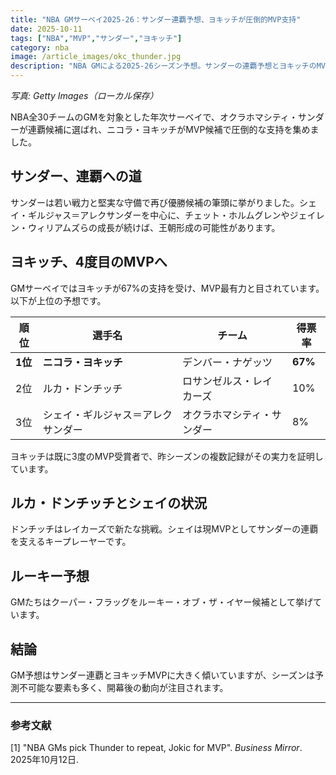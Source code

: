 ```yaml
---
title: "NBA GMサーベイ2025-26：サンダー連覇予想、ヨキッチが圧倒的MVP支持"
date: 2025-10-11
tags: ["NBA","MVP","サンダー","ヨキッチ"]
category: nba
image: /article_images/okc_thunder.jpg
description: "NBA GMによる2025-26シーズン予想。サンダーの連覇予想とヨキッチのMVP支持が注目を集める。"
---
```


*写真: Getty Images（ローカル保存）*

NBA全30チームのGMを対象とした年次サーベイで、オクラホマシティ・サンダーが連覇候補に選ばれ、ニコラ・ヨキッチがMVP候補で圧倒的な支持を集めました。

## サンダー、連覇への道

サンダーは若い戦力と堅実な守備で再び優勝候補の筆頭に挙がりました。シェイ・ギルジャス＝アレクサンダーを中心に、チェット・ホルムグレンやジェイレン・ウィリアムズらの成長が続けば、王朝形成の可能性があります。

## ヨキッチ、4度目のMVPへ

GMサーベイではヨキッチが67%の支持を受け、MVP最有力と目されています。以下が上位の予想です。

| 順位    | 選手名                             | チーム                     | 得票率  |
| ------- | ---------------------------------- | -------------------------- | ------- |
| **1位** | **ニコラ・ヨキッチ**               | デンバー・ナゲッツ         | **67%** |
| 2位     | ルカ・ドンチッチ                   | ロサンゼルス・レイカーズ   | 10%     |
| 3位     | シェイ・ギルジャス＝アレクサンダー | オクラホマシティ・サンダー | 8%      |

ヨキッチは既に3度のMVP受賞者で、昨シーズンの複数記録がその実力を証明しています。

## ルカ・ドンチッチとシェイの状況

ドンチッチはレイカーズで新たな挑戦。シェイは現MVPとしてサンダーの連覇を支えるキープレーヤーです。

## ルーキー予想

GMたちはクーパー・フラッグをルーキー・オブ・ザ・イヤー候補として挙げています。

## 結論

GM予想はサンダー連覇とヨキッチMVPに大きく傾いていますが、シーズンは予測不可能な要素も多く、開幕後の動向が注目されます。

---

### 参考文献

[1] "NBA GMs pick Thunder to repeat, Jokic for MVP". *Business Mirror*. 2025年10月12日.
